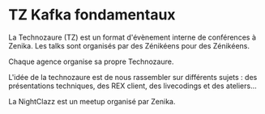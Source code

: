# TZ Kafka fondamentaux

La Technozaure (TZ) est un format d'évènement interne de conférences à Zenika.
Les talks sont organisés par des Zénikéens pour des Zénikéens.

Chaque agence organise sa propre Technozaure.

L'idée de la technozaure est de nous rassembler sur différents sujets : des présentations techniques, des REX client, des livecodings et des ateliers…

La NightClazz est un meetup organisé par Zenika.


